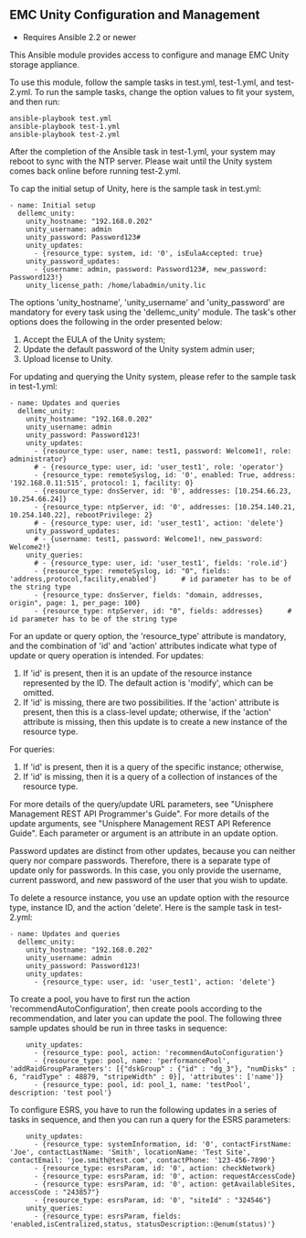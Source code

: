 ## EMC Unity Configuration and Management

- Requires Ansible 2.2 or newer

This Ansible module provides access to configure and manage EMC Unity storage appliance.

To use this module, follow the sample tasks in test.yml, test-1.yml, and test-2.yml. 
To run the sample tasks, change the option values to fit your system, and then run:

    ansible-playbook test.yml 
    ansible-playbook test-1.yml 
    ansible-playbook test-2.yml 

After the completion of the Ansible task in test-1.yml, your system may reboot to sync with
the NTP server. Please wait until the Unity system comes back online before running test-2.yml.

To cap the initial setup of Unity, here is the sample task in test.yml:

    - name: Initial setup
      dellemc_unity:
        unity_hostname: "192.168.0.202"
        unity_username: admin
        unity_password: Password123#
        unity_updates:
          - {resource_type: system, id: '0', isEulaAccepted: true}
        unity_password_updates:
          - {username: admin, password: Password123#, new_password: Password123!}
        unity_license_path: /home/labadmin/unity.lic

The options 'unity_hostname', 'unity_username' and 'unity_password' are mandatory for every task using the 'dellemc_unity' module. 
The task's other options does the following in the order presented below:

1. Accept the EULA of the Unity system;
2. Update the default password of the Unity system admin user;
3. Upload license to Unity.

For updating and querying the Unity system, please refer to the sample task in test-1.yml:

    - name: Updates and queries
      dellemc_unity:
        unity_hostname: "192.168.0.202"
        unity_username: admin
        unity_password: Password123!
        unity_updates:
          - {resource_type: user, name: test1, password: Welcome1!, role: administrator}
          # - {resource_type: user, id: 'user_test1', role: 'operator'}
          - {resource_type: remoteSyslog, id: '0', enabled: True, address: '192.168.0.11:515', protocol: 1, facility: 0}
          - {resource_type: dnsServer, id: '0', addresses: [10.254.66.23, 10.254.66.24]}
          - {resource_type: ntpServer, id: '0', addresses: [10.254.140.21, 10.254.140.22], rebootPrivilege: 2}
          # - {resource_type: user, id: 'user_test1', action: 'delete'}
        unity_password_updates:
          # - {username: test1, password: Welcome1!, new_password: Welcome2!}
        unity_queries:
          # - {resource_type: user, id: 'user_test1', fields: 'role.id'}
          - {resource_type: remoteSyslog, id: "0", fields: 'address,protocol,facility,enabled'}      # id parameter has to be of the string type
          - {resource_type: dnsServer, fields: "domain, addresses, origin", page: 1, per_page: 100}
          - {resource_type: ntpServer, id: "0", fields: addresses}      # id parameter has to be of the string type

For an update or query option, the 'resource_type' attribute is mandatory, and the combination of 'id' and 'action' attributes indicate what type of update or query operation is intended. For updates:

1. If 'id' is present, then it is an update of the resource instance represented by the ID. The default action is 'modify', which can be omitted. 
2. If 'id' is missing, there are two possibilities. If the 'action' attribute is present, then this is a class-level update; otherwise, if the 'action' attribute is missing, then this update is to create a new instance of the resource type.

For queries:

1. If 'id' is present, then it is a query of the specific instance; otherwise, 
2. If 'id' is missing, then it is a query of a collection of instances of the resource type.

For more details of the query/update URL parameters, see "Unisphere Management REST API Programmer's Guide". For more details of the update arguments, see "Unisphere Management REST API Reference Guide". Each parameter or argument is an attribute in an update option.

Password updates are distinct from other updates, because you can neither query nor compare passwords. Therefore, there is a separate type of update only for passwords. In this case, you only provide the username, current password, and new password of the user that you wish to update.

To delete a resource instance, you use an update option with the resource type, instance ID, and the action 'delete'. Here is the sample task in test-2.yml:

    - name: Updates and queries
      dellemc_unity:
        unity_hostname: "192.168.0.202"
        unity_username: admin
        unity_password: Password123!
        unity_updates:
          - {resource_type: user, id: 'user_test1', action: 'delete'}

To create a pool, you have to first run the action 'recommendAutoConfiguration', then create pools according to the recommendation, and later you can update the pool. The following three sample updates should be run in three tasks in sequence:

        unity_updates:
          - {resource_type: pool, action: 'recommendAutoConfiguration'}
          - {resource_type: pool, name: 'performancePool', 'addRaidGroupParameters': [{"dskGroup" : {"id" : "dg_3"}, "numDisks" : 6, "raidType" : 48879, "stripeWidth" : 0}], 'attributes': ['name']}
          - {resource_type: pool, id: pool_1, name: 'testPool', description: 'test pool'}

To configure ESRS, you have to run the following updates in a series of tasks in sequence, and then you can run a query for the ESRS parameters:

        unity_updates:
          - {resource_type: systemInformation, id: '0', contactFirstName: 'Joe', contactLastName: 'Smith', locationName: 'Test Site', contactEmail: 'joe.smith@test.com', contactPhone: '123-456-7890'}
          - {resource_type: esrsParam, id: '0', action: checkNetwork}
          - {resource_type: esrsParam, id: '0', action: requestAccessCode}
          - {resource_type: esrsParam, id: '0', action: getAvailableSites, accessCode : "243857"}
          - {resource_type: esrsParam, id: '0', "siteId" : "324546"}
        unity_queries:
          - {resource_type: esrsParam, fields: 'enabled,isCentralized,status, statusDescription::@enum(status)'}


